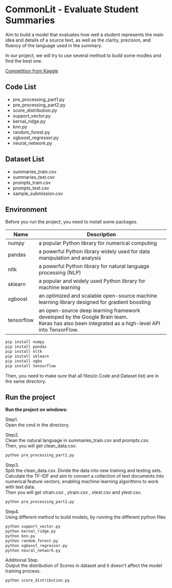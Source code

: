 # CommonLit - Evaluate Student Summaries
Aim to build a model that evaluates how well a student represents the main idea and details of a source text, as well as the clarity, precision, and fluency of the language used in the summary.

In our project, we will try to use several method to build some modles and find the best one.

[Competition from Kaggle](https://www.kaggle.com/competitions/commonlit-evaluate-student-summaries)


## Code List 
- pre_processing_part1.py
- pre_processing_part2.py
- score_distribution.py
- support_vector.py
- kernal_ridge.py
- knn.py
- random_forest.py
- xgboost_regressor.py
- neural_network.py

## Dataset List
- summaries_train.csv
- summaries_test.csv
- prompts_train.csv
- prompts_test.csv
- sample_submission.csv

## Environment
Before you run the project, you need to install some packages.

| Name       | Description                                                                                                                                        |
|------------|----------------------------------------------------------------------------------------------------------------------------------------------------|
| numpy      | a popular Python library for numerical computing                                                                                                   |
| pandas     | a powerful Python library widely used for data manipulation and analysis                                                                           |
| nltk       | a powerful Python library for natural language processing (NLP)                                                                                    |
| sklearn    | a popular and widely used Python library for machine learning                                                                                      |
| xgboost    | an optimized and scalable open-source machine learning library designed for gradient boosting                                                      |
| tensorflow | an open-source deep learning framework developed by the Google Brain team.<br/>Keras has also been integrated as a high-level API into TensorFlow. |

```python
pip install numpy
pip install pandas
pip install nltk
pip install sklearn
pip install xgbo
pip install tensorflow
```

Then, you need to make sure that all files(in Code and Dataset list) are in the same directory.

## Run the project
**Run the project on windows:**

Step1. <br/>Open the cmd in the directory.

Step2. <br/>Clean the natural language in summaries_train.csv and prompts.csv. <br/>Then, you will get clean_data.csv.
```python
python pre_processing_part1.py
```


Step3. <br/>Split the clean_data.csv. Divide the data into new training and testing sets.
<br/>Calculate the TF-IDF and aim to convert a collection of text documents into numerical feature vectors, enabling machine learning algorithms to work with text data.
<br/>Then you will get xtrain.csv , ytrain.csv , xtest.csv and ytest.csv.
```python
python pre_processing_part2.py
```

Step4. <br/>Using different method to build models, by running the different python files
```python
python support_vector.py
python kernal_ridge.py
python knn.py
python random_forest.py
python xgboost_regressor.py
python neural_network.py
```

Additional Step. <br/> Output the distribution of Scores in dataset and it doesn't affect the model training process. 
```python
python score_distribution.py
```